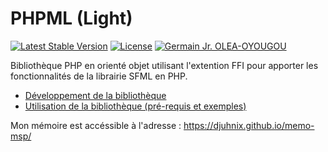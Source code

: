 # PHPML (Light)

[![Latest Stable Version](https://poser.pugx.org/djuhnix/phpml/v/stable)](https://packagist.org/packages/nextpack/nextpack)
[![License](https://poser.pugx.org/djuhnix/phpml/license)](https://packagist.org/packages/djuhnix/phpml)
[![Germain Jr. OLEA-OYOUGOU](https://img.shields.io/badge/Author-Germain%20Jr.%20OLEA--OYOUGOU-blue)](http://germain.tech)

Bibliothèque PHP en orienté objet utilisant l'extention FFI pour apporter les fonctionnalités de la librairie SFML en PHP.

- [Développement de la bibliothèque](https://djuhnix.github.io/memo-msp/dev.html)
- [Utilisation de la bibliothèque (pré-requis et exemples)](https://djuhnix.github.io/memo-msp/utils.html)

Mon mémoire est accéssible à l'adresse : https://djuhnix.github.io/memo-msp/